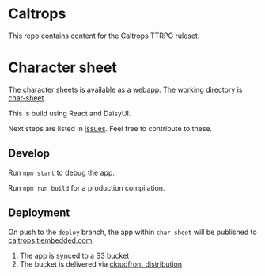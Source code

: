 # Caltrops

This repo contains content for the Caltrops TTRPG ruleset.

# Character sheet

The character sheets is available as a webapp. The working directory is [char-sheet](./char-sheet/).

This is build using React and DaisyUI.

Next steps are listed in [issues](https://github.com/Lambosaurus/caltrops/issues). Feel free to contribute to these.

## Develop

Run `npm start` to debug the app.

Run `npm run build` for a production compilation.

## Deployment

On push to the `deploy` branch, the app within `char-sheet` will be published to [caltrops.tlembedded.com](caltrops.tlembedded.com).

1. The app is synced to a [S3 bucket](http://caltrops-bucket.s3-website-ap-southeast-2.amazonaws.com/)
2. The bucket is delivered via [cloudfront distribution](https://d1k7birsgcogal.cloudfront.net)
